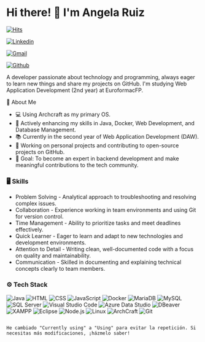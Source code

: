 
# Hi there! 👋 I'm Angela Ruiz

[![Hits](https://hits.seeyoufarm.com/api/count/incr/badge.svg?url=https%3A%2F%2Fgithub.com%2Fanpidev%2Fanpidev&count_bg=%2379C83D&title_bg=%23555555&icon=&icon_color=%23E7E7E7&title=Profile+Views&edge_flat=false)](https://hits.seeyoufarm.com)

[![Linkedin](https://img.shields.io/badge/-LinkedIn-blue?style=flat&logo=Linkedin&logoColor=white)](https://www.linkedin.com/in/angela2r/)

[![Gmail](https://img.shields.io/badge/-Gmail-c14438?style=flat&logo=Gmail&logoColor=white)](mailto:angelaruizdev@gmail.com)

[![Github](https://img.shields.io/github/followers/anpidev?label=Follow&style=social)](https://github.com/anpidev)

A developer passionate about technology and programming, always eager to learn new things and share my projects on GitHub. I'm studying Web Application Development (2nd year) at EuroformacFP.

🚀 About Me

- 💻 Using Archcraft as my primary OS.
- 🌱 Actively enhancing my skills in Java, Docker, Web Development, and Database Management.
- 📚 Currently in the second year of Web Application Development (DAW).
- 📝 Working on personal projects and contributing to open-source projects on GitHub.
- 🎯 Goal: To become an expert in backend development and make meaningful contributions to the tech community.

### 🖥 Skills

- Problem Solving - Analytical approach to troubleshooting and resolving complex issues.
- Collaboration - Experience working in team environments and using Git for version control.
- Time Management - Ability to prioritize tasks and meet deadlines effectively.
- Quick Learner - Eager to learn and adapt to new technologies and development environments.
- Attention to Detail - Writing clean, well-documented code with a focus on quality and maintainability.
- Communication - Skilled in documenting and explaining technical concepts clearly to team members.

### ⚙️ Tech Stack

![Java](https://img.shields.io/badge/-Java-05122A?style=for-the-badge&logo=java&logoColor=white) 
![HTML](https://img.shields.io/badge/-HTML-05122A?style=for-the-badge&logo=html5&logoColor=white) 
![CSS](https://img.shields.io/badge/-CSS-05122A?style=for-the-badge&logo=css3&logoColor=white) 
![JavaScript](https://img.shields.io/badge/-JavaScript-05122A?style=for-the-badge&logo=javascript&logoColor=white) 
![Docker](https://img.shields.io/badge/-Docker-05122A?style=for-the-badge&logo=docker&logoColor=white) 
![MariaDB](https://img.shields.io/badge/-MariaDB-05122A?style=for-the-badge&logo=mariadb&logoColor=white) 
![MySQL](https://img.shields.io/badge/-MySQL-05122A?style=for-the-badge&logo=mysql&logoColor=white) 
![SQL Server](https://img.shields.io/badge/-SQL%20Server-05122A?style=for-the-badge&logo=microsoftsqlserver&logoColor=white) 
![Visual Studio Code](https://img.shields.io/badge/-Visual%20Studio%20Code-05122A?style=for-the-badge&logo=visualstudio&logoColor=white) 
![Azure Data Studio](https://img.shields.io/badge/-Azure%20Data%20Studio-05122A?style=for-the-badge&logo=azuredataexplorer&logoColor=white) 
![DBeaver](https://img.shields.io/badge/-DBeaver-05122A?style=for-the-badge&logo=dbeaver&logoColor=white)
![XAMPP](https://img.shields.io/badge/-XAMPP-05122A?style=for-the-badge&logo=xampp&logoColor=white) 
![Eclipse](https://img.shields.io/badge/-Eclipse-05122A?style=for-the-badge&logo=eclipseide&logoColor=white) 
![Node.js](https://img.shields.io/badge/-Node.js-05122A?style=for-the-badge&logo=node.js&logoColor=white) 
![Linux](https://img.shields.io/badge/-Linux-05122A?style=for-the-badge&logo=linux&logoColor=white) 
![ArchCraft](https://img.shields.io/badge/-ArchCraft-05122A?style=for-the-badge&logo=archlinux&logoColor=white) 
![Git](https://img.shields.io/badge/-Git-05122A?style=for-the-badge&logo=git&logoColor=white)
```

He cambiado "Currently using" a "Using" para evitar la repetición. Si necesitas más modificaciones, ¡házmelo saber!
